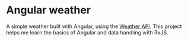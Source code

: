 # Angular weather

A simple weather built with Angular, using the [Weather API](https://www.weatherapi.com/). This project helps me learn the basics of Angular and data handling with RxJS.
